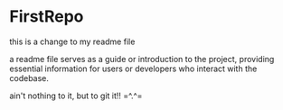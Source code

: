# FirstRepo

this is a change to my readme file

a readme file serves as a guide or introduction to the project,
providing essential information for users or developers who interact with the codebase.

ain't nothing to it, but to git it!!
=^.^=